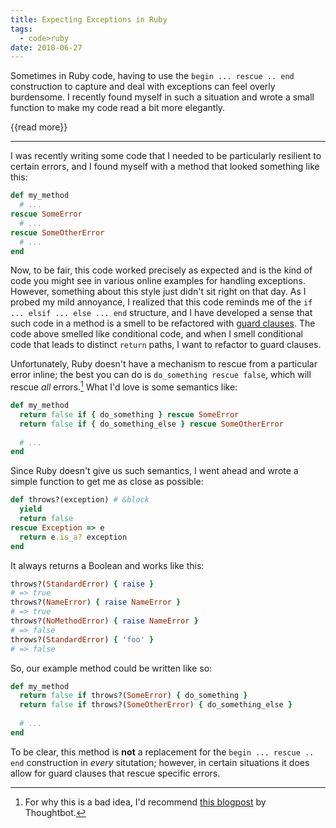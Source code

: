 ```yaml
---
title: Expecting Exceptions in Ruby
tags:
  - code>ruby
date: 2018-06-27
---
```


Sometimes in Ruby code, having to use the `begin ... rescue .. end` construction to capture and deal with exceptions can feel overly burdensome. I recently found myself in such a situation and wrote a small function to make my code read a bit more elegantly.

{{read more}}

- - -

I was recently writing some code that I needed to be particularly resilient to certain errors, and I found myself with a method that looked something like this:

~~~ruby
def my_method
  # ...
rescue SomeError
  # ...
rescue SomeOtherError
  # ...
end
~~~

Now, to be fair, this code worked precisely as expected and is the kind of code you might see in various online examples for handling exceptions. However, something about this style just didn't sit right on that day. As I probed my mild annoyance, I realized that this code reminds me of the `if ... elsif ... else ... end` structure, and I have developed a sense that such code in a method is a smell to be refactored with [guard clauses](https://www.thechrisoshow.com/2009/02/16/using-guard-clauses-in-your-ruby-code/). The code above smelled like conditional code, and when I smell conditional code that leads to distinct `return` paths, I want to refactor to guard clauses.

Unfortunately, Ruby doesn't have a mechanism to rescue from a particular error inline; the best you can do is `do_something rescue false`, which will rescue _all_ errors.[^1] What I'd love is some semantics like:

~~~ruby
def my_method
  return false if { do_something } rescue SomeError
  return false if { do_something_else } rescue SomeOtherError
  
  # ...
end
~~~

Since Ruby doesn't give us such semantics, I went ahead and wrote a simple function to get me as close as possible:

~~~ruby
def throws?(exception) # &block
  yield
  return false
rescue Exception => e
  return e.is_a? exception
end
~~~

It always returns a Boolean and works like this:

~~~ruby
throws?(StandardError) { raise }
# => true
throws?(NameError) { raise NameError }
# => true
throws?(NoMethodError) { raise NameError }
# => false
throws?(StandardError) { 'foo' }
# => false
~~~

So, our example method could be written like so:

~~~ruby
def my_method
  return false if throws?(SomeError) { do_something }
  return false if throws?(SomeOtherError) { do_something_else }
  
  # ...
end
~~~

To be clear, this method is **not** a replacement for the `begin ... rescue .. end` construction in _every_ situtation; however, in certain situations it does allow for guard clauses that rescue specific errors.

[^1]: For why this is a bad idea, I'd recommend [this blogpost](https://robots.thoughtbot.com/don-t-inline-rescue-in-ruby) by Thoughtbot.
